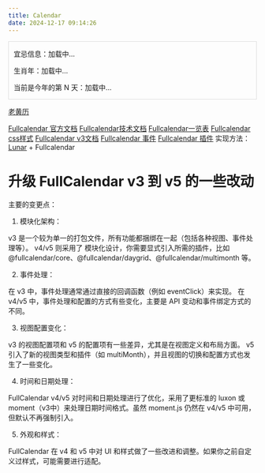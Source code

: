 ```yaml
---
title: Calendar
date: 2024-12-17 09:14:26
---
```

<!DOCTYPE html>

<html lang="zh-cn">

<head>
    <meta charset="UTF-8">
    <title>FullCalendar 农历和调休示例</title>
    <link href="https://cdn.jsdelivr.net/npm/fullcalendar@latest/main.min.css" rel="stylesheet" />
</head>
<body>
    <!-- 日历容器 -->
    <div id="calendar"></div>
    <!-- 底部信息容器 -->
    <div id="lunar-info" style="margin-top: 0px; padding: 0px 10px;  border: 1px solid #ddd;">
        <p id="day-info">宜忌信息：加载中...</p>
        <p id="zodiac-info">生肖年：加载中...</p>
        <p id="day-of-year-info">当前是今年的第 N 天：加载中...</p>
    </div>
    <!-- FullCalendar JavaScript -->
    <script src="https://cdn.jsdelivr.net/npm/fullcalendar@latest/main.min.js"></script>
    <script src="https://cdnjs.cloudflare.com/ajax/libs/popper.js/2.11.6/umd/popper.min.js"></script>
    <!-- 引入农历库 -->
    <script src="https://cdn.jsdelivr.net/npm/lunar-javascript@latest/lunar.min.js"></script>
    <script src="https://cdn.jsdelivr.net/npm/rrule@2.6.8/dist/es5/rrule.min.js"></script>
    <script src="https://cdn.jsdelivr.net/npm/@fullcalendar/rrule@5.11.3/main.global.min.js"></script>
    <!-- 本地脚本加载路径需要添加根目录节点-->
    <script src="/js/myCalendar.js"></script>
</body>

</html>

[老黄历](https://6tail.cn/calendar/api.html#demo.huangli.html)

[Fullcalendar 官方文档](https://fullcalendar.io/docs)
[Fullcalendar技术文档](https://keenwon.com/143/)
[Fullcalendar一览表](https://blog.csdn.net/ymnets/article/details/78661247)
[Fullcalendar css样式](https://fullcalendar.io/docs/css-customization)
[Fullcalendar v3文档](https://fullcalendar.io/docs/v3)
[Fullcalendar 事件](https://blog.csdn.net/seawaving/article/details/140527841)
[Fullcalendar 插件](https://fullcalendar.io/docs/plugin-index)
实现方法：[Lunar](https://6tail.cn/calendar/api.html#solar.new.html) + Fullcalendar

# 升级 FullCalendar v3 到 v5 的一些改动

主要的变更点：

1. 模块化架构：

v3 是一个较为单一的打包文件，所有功能都捆绑在一起（包括各种视图、事件处理等）。
v4/v5 则采用了 模块化设计，你需要显式引入所需的插件，比如 @fullcalendar/core、@fullcalendar/daygrid、@fullcalendar/multimonth 等。

2. 事件处理：

在 v3 中，事件处理通常通过直接的回调函数（例如 eventClick）来实现。
在 v4/v5 中，事件处理和配置的方式有些变化，主要是 API 变动和事件绑定方式的不同。

3. 视图配置变化：

v3 的视图配置项和 v5 的配置项有一些差异，尤其是在视图定义和布局方面。
v5 引入了新的视图类型和插件（如 multiMonth），并且视图的切换和配置方式也发生了一些变化。

4. 时间和日期处理：

FullCalendar v4/v5 对时间和日期处理进行了优化，采用了更标准的 luxon 或 moment（v3中）来处理日期时间格式。虽然 moment.js 仍然在 v4/v5 中可用，但默认不再强制引入。

5. 外观和样式：

FullCalendar 在 v4 和 v5 中对 UI 和样式做了一些改进和调整。如果你之前自定义过样式，可能需要进行适配。